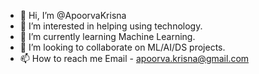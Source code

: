 - 👋 Hi, I’m @ApoorvaKrisna
- 👀 I’m interested in helping using technology.
- 🌱 I’m currently learning Machine Learning.
- 💞️ I’m looking to collaborate on ML/AI/DS projects.
- 📫 How to reach me
      Email - apoorva.krisna@gmail.com

<!---
ApoorvaKrisna/ApoorvaKrisna is a ✨ special ✨ repository because its `README.md` (this file) appears on your GitHub profile.
You can click the Preview link to take a look at your changes.
--->
